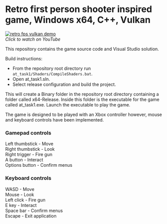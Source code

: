 # Retro first person shooter inspired game, Windows x64, C++, Vulkan

[![retro fps vulkan demo](http://img.youtube.com/vi/a-uPv0uRfuM/0.jpg)](http://www.youtube.com/watch?v=a-uPv0uRfuM)  
*Click to watch on YouTube*

This repository contains the game source code and Visual Studio solution.

Build instructions:
- From the repository root directory run `at_task1/Shaders/CompileShaders.bat`.
- Open at_task1.sln.
- Select release configuration and build the project.

This will create a Binary folder in the repository root directory containing a folder called x64-Release. Inside this folder is the executable for the game called at_task1.exe. Launch the executable to play the game.

The game is designed to be played with an Xbox controller however, mouse and keyboard controls have been implemented. 

### Gamepad controls  
Left thumbstick - Move  
Right thumbstick - Look  
Right trigger - Fire gun  
A button - Interact  
Options button - Confirm menus  

### Keyboard controls  
WASD - Move  
Mouse - Look  
Left click - Fire gun  
E key - Interact  
Space bar - Confirm menus  
Escape - Exit application  
